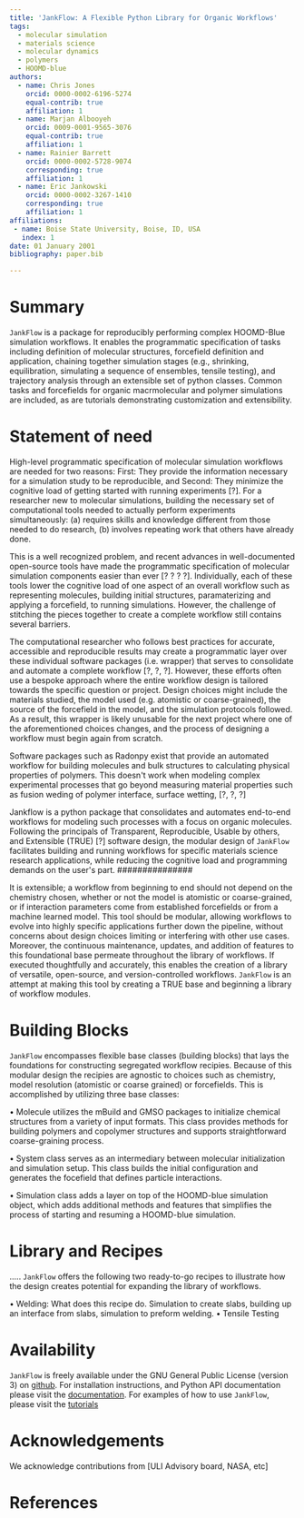```yaml
---
title: 'JankFlow: A Flexible Python Library for Organic Workflows'
tags:
  - molecular simulation
  - materials science
  - molecular dynamics
  - polymers
  - HOOMD-blue
authors:
  - name: Chris Jones
    orcid: 0000-0002-6196-5274
    equal-contrib: true
    affiliation: 1
  - name: Marjan Albooyeh
    orcid: 0009-0001-9565-3076
    equal-contrib: true
    affiliation: 1
  - name: Rainier Barrett
    orcid: 0000-0002-5728-9074
    corresponding: true
    affiliation: 1
  - name: Eric Jankowski
    orcid: 0000-0002-3267-1410
    corresponding: true
    affiliation: 1
affiliations:
 - name: Boise State University, Boise, ID, USA
   index: 1
date: 01 January 2001
bibliography: paper.bib

---
```

# Summary
`JankFlow` is a package for reproducibly performing complex HOOMD-Blue simulation workflows. It enables the programmatic specification of tasks including
definition of molecular structures, forcefield definition and application, chaining
together simulation stages (e.g., shrinking, equilibration, simulating a sequence
of ensembles, tensile testing), and trajectory analysis through an extensible set
of python classes. Common tasks and forcefields for organic macrmolecular and
polymer simulations are included, as are tutorials demonstrating customization
and extensibility.

# Statement of need

High-level programmatic specification of molecular simulation workflows are
needed for two reasons: First: They provide the information necessary for a
simulation study to be reproducible, and Second: They minimize the cognitive
load of getting started with running experiments [?].
For a researcher new to molecular simulations, building the necessary set
of computational tools needed to actually perform experiments simultaneously:
(a) requires skills and knowledge different from those needed to do research,
(b) involves repeating work that others have already done.

This is a well recognized problem, and recent advances in well-documented
open-source tools have made the programmatic specification of
molecular simulation components easier than ever [? ? ? ?].
Individually, each of these tools lower the cognitive load of one aspect of an
overall workflow such as representing molecules, building initial structures,
paramaterizing and applying a forcefield, to running simulations.
However, the challenge of stitching the pieces together to create a complete
workflow still contains several barriers.

The computational researcher who follows best practices for accurate,
accessible and reproducible results may create a programmatic layer over these
individual software packages (i.e. wrapper) that serves to consolidate and
automate a complete workflow [?, ?, ?]. However, these efforts often use a bespoke approach
where the entire workflow design is tailored towards the specific question or
project. Design choices might include the materials studied, the model used
(e.g. atomistic or coarse-grained), the source of the forcefield in the model, and
the simulation protocols followed. As a result, this wrapper is likely unusable
for the next project where one of the aforementioned choices changes, and the
process of designing a workflow must begin again from scratch.

Software packages such as Radonpy exist that provide an automated workflow for
building molecules and bulk structures to calculating physical properties of polymers.
This doesn't work when modeling complex experimental processes that go beyond measuring
material properties such as fusion weding of polymer interface, surface wetting, [?, ?, ?]

Jankflow is a python package that consolidates and automates
end-to-end workflows for modeling such processes with a focus on organic molecules.
Following the principals of Transparent, Reproducible, Usable by others, and Extensible (TRUE) [?]
software design, the modular design of `JankFlow` facilitates  building and
running workflows for specific materials science research applications,
while reducing the cognitive load and programming demands on the user's part.
###############

It is extensible; a workflow from beginning to
end should not depend on the chemistry chosen, whether or not the model is
atomistic or coarse-grained, or if interaction parameters come from established
forcefields or from a machine learned model. This tool should be modular,
allowing workflows to evolve into highly specific applications further down the
pipeline, without concerns about design choices limiting or interfering with other
use cases. Moreover, the continuous maintenance, updates, and addition of features to this foundational base permeate throughout the library of workflows.
If executed thoughtfully and accurately, this enables the creation of a library
of versatile, open-source, and version-controlled workflows. `JankFlow` is an
attempt at making this tool by creating a TRUE base and beginning a library of
workflow modules.


# Building Blocks
`JankFlow` encompasses flexible base classes (building blocks) that lays the
foundations for constructing segregated workflow recipies. Because of this modular design the recipies are agnostic to choices such as chemistry, model resolution
(atomistic or coarse grained) or forcefields. This is accomplished by utilizing three base classes:

• Molecule utilizes the mBuild and GMSO packages to initialize chemical
structures from a variety of input formats. This class provides methods
for building polymers and copolymer structures and supports straightforward
coarse-graining process.

• System class serves as an intermediary between molecular initialization
and simulation setup. This class builds the initial configuration and
generates the focefield that defines particle interactions.

• Simulation class adds a layer on top of the HOOMD-blue simulation object, which
adds additional methods and features that simplifies the process of starting and
resuming a HOOMD-blue simulation.

# Library and Recipes
.....
`JankFlow` offers the following two ready-to-go recipes to illustrate how the design creates potential for expanding the library of workflows.

• Welding: What does this recipe do. Simulation to create slabs, building up an interface from slabs, simulation to preform welding.
• Tensile Testing

# Availability
`JankFlow` is freely available under the GNU General Public License (version 3)
on [github](https://github.com/cmelab/JankFlow). For installation instructions,
and Python API documentation
please visit the [documentation](https://jankflow.readthedocs.io/en/latest/).
For examples of how to use `JankFlow`,
please visit the [tutorials](https://github.com/cmelab/JankFlow/tree/main/tutorials)
# Acknowledgements
We acknowledge contributions from [ULI Advisory board, NASA, etc]

# References
